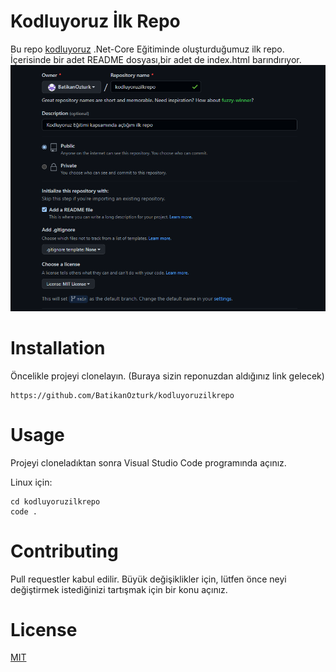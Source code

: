 # Kodluyoruz İlk Repo


Bu repo [kodluyoruz](http://kodluyoruz.org) .Net-Core Eğitiminde oluşturduğumuz ilk repo. İçerisinde bir adet README dosyası,bir adet de index.html barındırıyor.
![aciklama](\img\kodluyoruzpng.png)

# Installation


Öncelikle projeyi clonelayın. (Buraya sizin reponuzdan aldığınız link gelecek)

```
https://github.com/BatikanOzturk/kodluyoruzilkrepo 
```

# Usage

Projeyi cloneladıktan sonra Visual Studio Code programında açınız.

Linux için:

```
cd kodluyoruzilkrepo
code .
```

# Contributing

Pull requestler kabul edilir. Büyük değişiklikler için, lütfen önce neyi değiştirmek istediğinizi tartışmak için bir konu açınız.


# License

[MIT](https://choosealicense.com/licenses/mit/)
